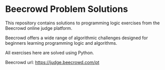 # Beecrowd Problem Solutions #
This repository contains solutions to programming logic exercises from the Beecrowd online judge platform.

Beecrowd offers a wide range of algorithmic challenges designed for beginners learning programming logic and algorithms.

All exercises here are solved using Python.

Beecrowd url: https://judge.beecrowd.com/pt
